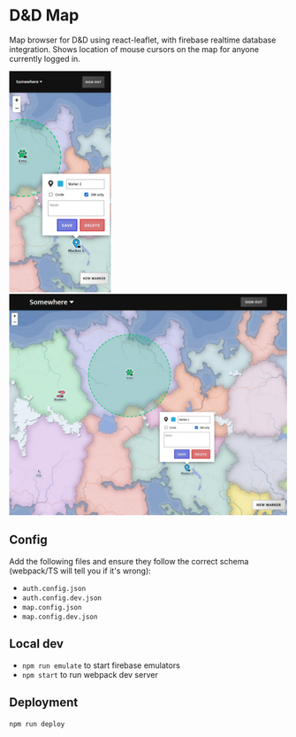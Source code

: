 # D&D Map

Map browser for D&D using react-leaflet, with firebase realtime database integration. Shows location of mouse cursors on the map for anyone currently logged in.

<img src="example2.webp" height="400">
<img src="example1.webp" height="400">

## Config

Add the following files and ensure they follow the correct schema (webpack/TS will tell you if it's wrong):

- `auth.config.json`
- `auth.config.dev.json`
- `map.config.json`
- `map.config.dev.json`

## Local dev

- `npm run emulate` to start firebase emulators
- `npm start` to run webpack dev server

## Deployment

`npm run deploy`
